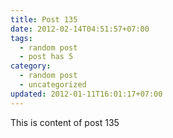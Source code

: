 ```yaml
---
title: Post 135
date: 2012-02-14T04:51:57+07:00
tags:
  - random post
  - post has 5
category:
  - random post
  - uncategorized
updated: 2012-01-11T16:01:17+07:00
---
```

This is content of post 135